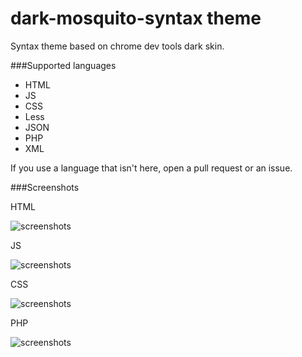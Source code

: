 # dark-mosquito-syntax theme

Syntax theme based on chrome dev tools dark skin.

###Supported languages
* HTML
* JS
* CSS
* Less
* JSON
* PHP
* XML

If you use a language that isn't here, open a pull request or an issue.

###Screenshots

HTML

![screenshots](https://raw.github.com/Mosquito13/screenshots/master/mosquito-chrome-dark-syntax/HTML.gif)

JS

![screenshots](https://raw.github.com/Mosquito13/screenshots/master/mosquito-chrome-dark-syntax/JS.gif)

CSS

![screenshots](https://raw.github.com/Mosquito13/screenshots/master/mosquito-chrome-dark-syntax/CSS.gif)

PHP

![screenshots](https://raw.github.com/Mosquito13/screenshots/master/mosquito-chrome-dark-syntax/PHP.gif)
